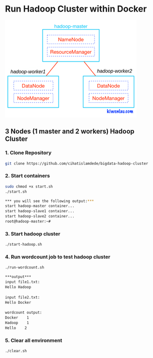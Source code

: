 # Run Hadoop Cluster within Docker

![hadoop-cluster-docker](hadoop-cluster-docker.png)

## 3 Nodes (1 master and 2 workers) Hadoop Cluster

### 1. Clone Repository

```bash
git clone https://github.com/cihatislamdede/bigdata-hadoop-cluster
```

### 2. Start containers

```bash
sudo chmod +x start.sh
./start.sh
```

```bash
*** you will see the following output:***
start hadoop-master container...
start hadoop-slave1 container...
start hadoop-slave2 container...
root@hadoop-master:~# 
```

### 3. Start hadoop cluster

```bash
./start-hadoop.sh
```

### 4. Run wordcount job to test hadoop cluster

```bash
./run-wordcount.sh
```

```bash
***output***
input file1.txt:
Hello Hadoop

input file2.txt:
Hello Docker

wordcount output:
Docker    1
Hadoop    1
Hello    2
```

### 5. Clear all environment

```bash
./clear.sh
```
